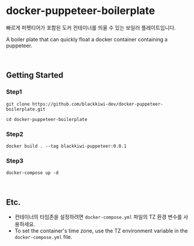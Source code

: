 # docker-puppeteer-boilerplate

빠르게 퍼펫티어가 포함된 도커 컨테이너를 띄울 수 있는 보일러 플레이트입니다.

A boiler plate that can quickly float a docker container containing a puppeteer.

<br>

## Getting Started

### Step1

```
git clone https://github.com/blackkiwi-dev/docker-puppeteer-boilerplate.git

cd docker-puppeteer-boilerplate
```

### Step2

```
docker build . --tag blackkiwi-puppeteer:0.0.1
```

### Step3

```
docker-compose up -d
```

<br>

## Etc.

- 컨테이너의 타임존을 설정하려면 `docker-compose.yml` 파일의 TZ 환경 변수를 사용하세요.
- To set the container's time zone, use the TZ environment variable in the `docker-compose.yml` file.
